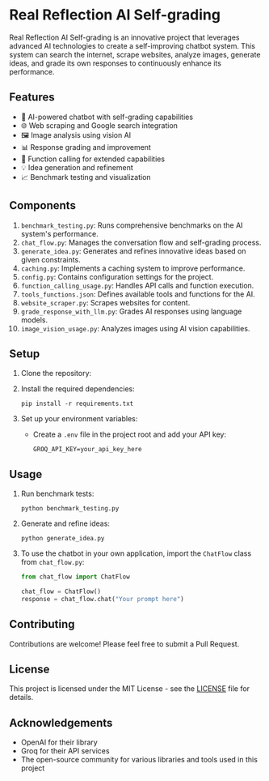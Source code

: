 # Real Reflection AI Self-grading

Real Reflection AI Self-grading is an innovative project that leverages advanced AI technologies to create a self-improving chatbot system. This system can search the internet, scrape websites, analyze images, generate ideas, and grade its own responses to continuously enhance its performance.

## Features

- 🤖 AI-powered chatbot with self-grading capabilities
- 🌐 Web scraping and Google search integration
- 🖼️ Image analysis using vision AI
- 📊 Response grading and improvement
- 🚀 Function calling for extended capabilities
- 💡 Idea generation and refinement
- 📈 Benchmark testing and visualization

## Components

1. `benchmark_testing.py`: Runs comprehensive benchmarks on the AI system's performance.
2. `chat_flow.py`: Manages the conversation flow and self-grading process.
3. `generate_idea.py`: Generates and refines innovative ideas based on given constraints.
4. `caching.py`: Implements a caching system to improve performance.
5. `config.py`: Contains configuration settings for the project.
6. `function_calling_usage.py`: Handles API calls and function execution.
7. `tools_functions.json`: Defines available tools and functions for the AI.
8. `website_scraper.py`: Scrapes websites for content.
9. `grade_response_with_llm.py`: Grades AI responses using language models.
10. `image_vision_usage.py`: Analyzes images using AI vision capabilities.

## Setup

1. Clone the repository:


2. Install the required dependencies:
   ```
   pip install -r requirements.txt
   ```

3. Set up your environment variables:
   - Create a `.env` file in the project root and add your API key:
     ```
     GROQ_API_KEY=your_api_key_here
     ```

## Usage

1. Run benchmark tests:
   ```
   python benchmark_testing.py
   ```

2. Generate and refine ideas:
   ```
   python generate_idea.py
   ```

3. To use the chatbot in your own application, import the `ChatFlow` class from `chat_flow.py`:
   ```python
   from chat_flow import ChatFlow
   
   chat_flow = ChatFlow()
   response = chat_flow.chat("Your prompt here")
   ```

## Contributing

Contributions are welcome! Please feel free to submit a Pull Request.

## License

This project is licensed under the MIT License - see the [LICENSE](LICENSE) file for details.

## Acknowledgements

- OpenAI for their library
- Groq for their API services
- The open-source community for various libraries and tools used in this project

